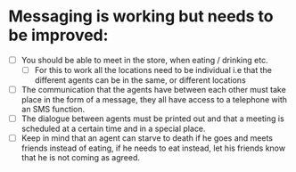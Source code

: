 Messaging is working but needs to be improved:
============================================
- [ ] You should be able to meet in the store, when eating / drinking etc.
  - [ ] For this to work all the locations need to be individual i.e that the different agents can be in the same, or different locations
- [ ] The communication that the agents have between each other must take place in the form of a message, they all have access to a telephone with an SMS function.
- [ ] The dialogue between agents must be printed out and that a meeting is scheduled at a certain time and in a special place.
- [ ] Keep in mind that an agent can starve to death if he goes and meets friends instead of eating, if he needs to eat instead, let his friends know that he is not coming as agreed.